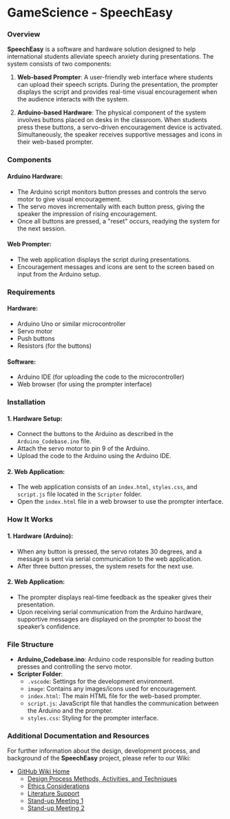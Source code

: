 # GameScience - SpeechEasy

### Overview
**SpeechEasy** is a software and hardware solution designed to help international students alleviate speech anxiety during presentations. The system consists of two components:

1. **Web-based Prompter**: A user-friendly web interface where students can upload their speech scripts. During the presentation, the prompter displays the script and provides real-time visual encouragement when the audience interacts with the system.

2. **Arduino-based Hardware**: The physical component of the system involves buttons placed on desks in the classroom. When students press these buttons, a servo-driven encouragement device is activated. Simultaneously, the speaker receives supportive messages and icons in their web-based prompter.

### Components

#### Arduino Hardware:
- The Arduino script monitors button presses and controls the servo motor to give visual encouragement.
- The servo moves incrementally with each button press, giving the speaker the impression of rising encouragement.
- Once all buttons are pressed, a "reset" occurs, readying the system for the next session.

#### Web Prompter:
- The web application displays the script during presentations.
- Encouragement messages and icons are sent to the screen based on input from the Arduino setup.

### Requirements

#### Hardware:
- Arduino Uno or similar microcontroller
- Servo motor
- Push buttons
- Resistors (for the buttons)

#### Software:
- Arduino IDE (for uploading the code to the microcontroller)
- Web browser (for using the prompter interface)

### Installation

#### 1. Hardware Setup:
- Connect the buttons to the Arduino as described in the `Arduino_Codebase.ino` file.
- Attach the servo motor to pin 9 of the Arduino.
- Upload the code to the Arduino using the Arduino IDE.

#### 2. Web Application:
- The web application consists of an `index.html`, `styles.css`, and `script.js` file located in the `Scripter` folder.
- Open the `index.html` file in a web browser to use the prompter interface.

### How It Works

#### 1. Hardware (Arduino):
- When any button is pressed, the servo rotates 30 degrees, and a message is sent via serial communication to the web application.
- After three button presses, the system resets for the next use.

#### 2. Web Application:
- The prompter displays real-time feedback as the speaker gives their presentation.
- Upon receiving serial communication from the Arduino hardware, supportive messages are displayed on the prompter to boost the speaker’s confidence.

### File Structure
- **Arduino_Codebase.ino**: Arduino code responsible for reading button presses and controlling the servo motor.
- **Scripter Folder**:
  - `.vscode`: Settings for the development environment.
  - `image`: Contains any images/icons used for encouragement.
  - `index.html`: The main HTML file for the web-based prompter.
  - `script.js`: JavaScript file that handles the communication between the Arduino and the prompter.
  - `styles.css`: Styling for the prompter interface.

### Additional Documentation and Resources

For further information about the design, development process, and background of the **SpeechEasy** project, please refer to our Wiki:

- [GitHub Wiki Home]([https://github.com/Kr1sHao/GameScience/wiki](https://github.com/Kr1sHao/GameScience/wiki/Design-Overview))
  - [Design Process Methods, Activities, and Techniques](https://github.com/Kr1sHao/GameScience/wiki/Design-Process-Methods,-Activities-and-Techniques)
  - [Ethics Considerations](https://github.com/Kr1sHao/GameScience/wiki/Ethics-Considerations)
  - [Literature Support](https://github.com/Kr1sHao/GameScience/wiki/Literature-Support)
  - [Stand-up Meeting 1](https://github.com/Kr1sHao/GameScience/wiki/Stand-up-Meeting-1)
  - [Stand-up Meeting 2](https://github.com/Kr1sHao/GameScience/wiki/Stand-up-Meeting-2)


